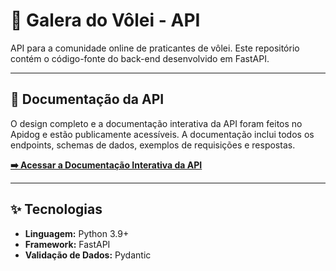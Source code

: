 # 🏐 Galera do Vôlei - API

API para a comunidade online de praticantes de vôlei. Este repositório contém o código-fonte do back-end desenvolvido em FastAPI.

---

## 📄 Documentação da API

O design completo e a documentação interativa da API foram feitos no Apidog e estão publicamente acessíveis. A documentação inclui todos os endpoints, schemas de dados, exemplos de requisições e respostas.

**[➡️ Acessar a Documentação Interativa da API](https://3md0h93t20.apidog.io/?authuser=0)**

---

## ✨ Tecnologias

* **Linguagem:** Python 3.9+
* **Framework:** FastAPI
* **Validação de Dados:** Pydantic
